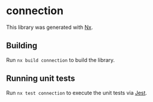 # connection

This library was generated with [Nx](https://nx.dev).

## Building

Run `nx build connection` to build the library.

## Running unit tests

Run `nx test connection` to execute the unit tests via [Jest](https://jestjs.io).
